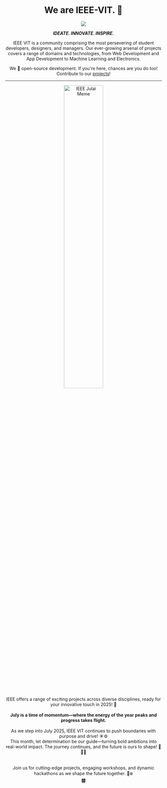 <!-- #                                                   We are IEEE-VIT. 🚀 -->
<h1 align = "center">We are IEEE-VIT. 🚀</h1>
<p align="center">
  <img src="https://github.com/IEEE-VIT/.github/blob/main/profile/IEEE%20Space.png">
</p>

<p align="center">
  <b><i>IDEATE. INNOVATE. INSPIRE.</i></b>  
</p>

<p align="center">
  IEEE VIT is a community comprising the most persevering of student developers, designers, and managers. Our ever-growing arsenal of projects covers a range of domains and technologies, from Web Development and App Development to Machine Learning and Electronics. 
</p>

<p align="center">
  We 💙 open-source development. If you're here, chances are you do too! Contribute to our <a href="https://github.com/orgs/IEEE-VIT/repositories">projects</a>!  
</p>

---

<div align="center">
  <img src="https://github.com/raptor7197/.github/blob/main/profile/julai.png" alt="IEEE Julai Meme" style="width: 50%; height: auto;">
  <br><br>IEEE offers a range of exciting projects across diverse disciplines, ready for your innovative touch in 2025! 🥳
</div>

<div align="center">
<br>
<b>July is a time of momentum—where the energy of the year peaks and progress takes flight.</b>
</b></div>

<div align="center">
  </div> <div align="center"> <br> As we step into July 2025, IEEE VIT continues to push boundaries with purpose and drive! ☀️⚙️ <br>This month, let determination be our guide—turning bold ambitions into real-world impact. The journey continues, and the future is ours to shape! 🚀📘🔧 </div></div>

<div align="center">
  <br>
  <br>Join us for cutting-edge projects, engaging workshops, and dynamic hackathons as we shape the future together. 🚀❄️  
</div>

<div align="center">
  <a href="https://www.youtube.com/watch?v=5IaHyW-z27U" target="_blank">🎆</a>
</div>
